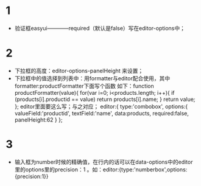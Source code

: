 # 1
- 验证框easyui————required（默认是false）写在editor-options中；
# 2
- 下拉框的高度：editor-options-panelHeight 来设置；
- 下拉框中的值选择到列表中：用formatter与editor配合使用，其中formatter:productFormatter下面写个函数  如下：function productFormatter(value){
                    for(var i=0; i<products.length; i++){
                        if (products[i].productid == value) return products[i].name;
                    }
                    return value;
                };
                editor里面要这么写；与之对应；
                editor:{
                		type:'combobox',
                		options:{
                            valueField:'productid',
                            textField:'name',
                            data:products,
                            required:false,
                            panelHeight:62
                			}
                		};

# 3
- 输入框为number时候的精确值，在行内的话可以在data-options中的editor里的options里的precision：1 。如：editor:{type:'numberbox',options:{precision:1}}
